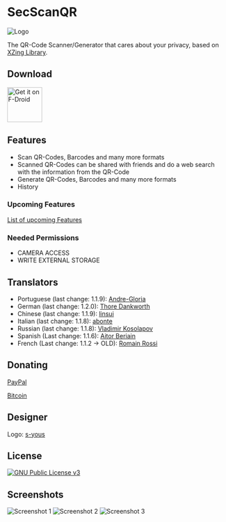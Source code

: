 # SecScanQR
![Logo](https://raw.githubusercontent.com/Fr4gorSoftware/SecScanQR/master/pictures/SecScanQR%20-%20Logotype.png)

The QR-Code Scanner/Generator that cares about your privacy, based on [XZing Library](https://github.com/zxing/zxing).


## Download
[<img src="https://fdroid.gitlab.io/artwork/badge/get-it-on.png"
  alt="Get it on F-Droid"
  height="80">](https://f-droid.org/packages/de.t_dankworth.secscanqr/)

## Features
  - Scan QR-Codes, Barcodes and many more formats
  - Scanned QR-Codes can be shared with friends and do a web search with the information from the QR-Code
  - Generate QR-Codes, Barcodes and many more formats
  - History
  
### Upcoming Features
[List of upcoming Features](https://github.com/Fr4gorSoftware/SecScanQR/wiki/Upcoming-Features)

### Needed Permissions
  - CAMERA ACCESS
  - WRITE EXTERNAL STORAGE

## Translators
  - Portuguese (last change: 1.1.9): [Andre-Gloria](https://github.com/Andre-Gloria)
  - German (last change: 1.2.0): [Thore Dankworth](https://github.com/Fr4gorSoftware)
  - Chinese (last change: 1.1.9): [linsui](https://github.com/linsui)
  - Italian (last change: 1.1.8): [abonte](https://github.com/abonte)
  - Russian (last change: 1.1.8): [Vladimir Kosolapov](https://github.com/0x264f)
  - Spanish (Last change: 1.1.6): [Aitor Beriain](https://github.com/beriain)
  - French (Last change: 1.1.2 -> OLD): [Romain Rossi](https://github.com/romainrossi) 
  
## Donating
[PayPal](https://www.paypal.com/cgi-bin/webscr?cmd=_s-xclick&hosted_button_id=A98V4N7DX232C)

[Bitcoin](https://www.blockchain.com/btc/address/1NppzAZ7nLDXwvYK7vgJJUZBbkzHS6S6zX)

## Designer
Logo: [s-yous](https://github.com/s-yous)

## License
[<img src="https://gnu.org/graphics/gplv3-127x51.png" 
  alt="GNU Public License v3">](https://www.gnu.org/licenses/gpl-3.0.html)

## Screenshots
![Screenshot 1](https://raw.githubusercontent.com/Fr4gorSoftware/SecScanQR/master/pictures/SecScanQR%20Main.png)
![Screenshot 2](https://raw.githubusercontent.com/Fr4gorSoftware/SecScanQR/master/pictures/SecScanQR%20Generator.png)
![Screenshot 3](https://raw.githubusercontent.com/Fr4gorSoftware/SecScanQR/master/pictures/SecScanQR%20History.png)

